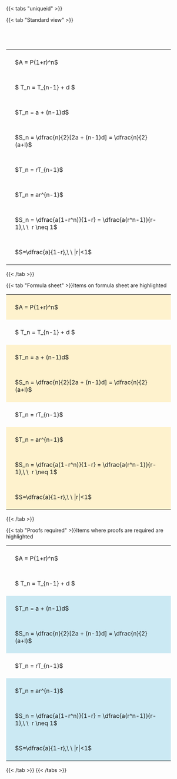 ---
---

{{< tabs "uniqueid" >}}

{{< tab "Standard view" >}}

#  
<br>
<style type="text/css">
#T_87da4 th.col_heading {
  text-align: left;
  font-size: 1em;
}
#T_87da4 td {
  text-align: left;
  font-size: 1em;
  padding: 1.5em;
}
#T_87da4_row0_col0, #T_87da4_row1_col0, #T_87da4_row2_col0, #T_87da4_row3_col0, #T_87da4_row4_col0, #T_87da4_row5_col0, #T_87da4_row6_col0, #T_87da4_row7_col0 {
  width: 400px;
  white-space: pre-wrap;
}
</style>
<table id="T_87da4">
  <thead>
  </thead>
  <tbody>
    <tr>
      <td id="T_87da4_row0_col0" class="data row0 col0" >$A = P(1+r)^n$</td>
    </tr>
    <tr>
      <td id="T_87da4_row1_col0" class="data row1 col0" >$ T_n = T_{n-1} + d $</td>
    </tr>
    <tr>
      <td id="T_87da4_row2_col0" class="data row2 col0" >$T_n = a + (n-1)d$</td>
    </tr>
    <tr>
      <td id="T_87da4_row3_col0" class="data row3 col0" >$S_n = \dfrac{n}{2}[2a + (n-1)d] = \dfrac{n}{2}(a+l)$</td>
    </tr>
    <tr>
      <td id="T_87da4_row4_col0" class="data row4 col0" >$T_n = rT_{n-1}$</td>
    </tr>
    <tr>
      <td id="T_87da4_row5_col0" class="data row5 col0" >$T_n = ar^{n-1}$</td>
    </tr>
    <tr>
      <td id="T_87da4_row6_col0" class="data row6 col0" >$S_n = \dfrac{a(1-r^n)}{1-r} = \dfrac{a(r^n-1)}{r-1},\ \  r \neq 1$</td>
    </tr>
    <tr>
      <td id="T_87da4_row7_col0" class="data row7 col0" >$S=\dfrac{a}{1-r},\ \ |r|<1$</td>
    </tr>
  </tbody>
</table>
{{< /tab >}}

{{< tab "Formula sheet" >}}Items on formula sheet are highlighted
<br>
<style type="text/css">
#T_c3c5d th.col_heading {
  text-align: left;
  font-size: 1em;
}
#T_c3c5d td {
  text-align: left;
  font-size: 1em;
  padding: 1.5em;
}
#T_c3c5d_row0_col0, #T_c3c5d_row2_col0, #T_c3c5d_row3_col0, #T_c3c5d_row5_col0, #T_c3c5d_row6_col0, #T_c3c5d_row7_col0 {
  width: 400px;
  background-color: rgba(255,194,10, 0.2);
  white-space: pre-wrap;
}
#T_c3c5d_row1_col0, #T_c3c5d_row4_col0 {
  width: 400px;
  white-space: pre-wrap;
}
</style>
<table id="T_c3c5d">
  <thead>
  </thead>
  <tbody>
    <tr>
      <td id="T_c3c5d_row0_col0" class="data row0 col0" >$A = P(1+r)^n$</td>
    </tr>
    <tr>
      <td id="T_c3c5d_row1_col0" class="data row1 col0" >$ T_n = T_{n-1} + d $</td>
    </tr>
    <tr>
      <td id="T_c3c5d_row2_col0" class="data row2 col0" >$T_n = a + (n-1)d$</td>
    </tr>
    <tr>
      <td id="T_c3c5d_row3_col0" class="data row3 col0" >$S_n = \dfrac{n}{2}[2a + (n-1)d] = \dfrac{n}{2}(a+l)$</td>
    </tr>
    <tr>
      <td id="T_c3c5d_row4_col0" class="data row4 col0" >$T_n = rT_{n-1}$</td>
    </tr>
    <tr>
      <td id="T_c3c5d_row5_col0" class="data row5 col0" >$T_n = ar^{n-1}$</td>
    </tr>
    <tr>
      <td id="T_c3c5d_row6_col0" class="data row6 col0" >$S_n = \dfrac{a(1-r^n)}{1-r} = \dfrac{a(r^n-1)}{r-1},\ \  r \neq 1$</td>
    </tr>
    <tr>
      <td id="T_c3c5d_row7_col0" class="data row7 col0" >$S=\dfrac{a}{1-r},\ \ |r|<1$</td>
    </tr>
  </tbody>
</table>
{{< /tab >}}

{{< tab "Proofs required" >}}Items where proofs are required are highlighted
<br>
<style type="text/css">
#T_cec3d th.col_heading {
  text-align: left;
  font-size: 1em;
}
#T_cec3d td {
  text-align: left;
  font-size: 1em;
  padding: 1.5em;
}
#T_cec3d_row0_col0, #T_cec3d_row1_col0, #T_cec3d_row4_col0 {
  width: 400px;
  white-space: pre-wrap;
}
#T_cec3d_row2_col0, #T_cec3d_row3_col0, #T_cec3d_row5_col0, #T_cec3d_row6_col0, #T_cec3d_row7_col0 {
  width: 400px;
  background-color: rgba(0,150,200, 0.2);
  white-space: pre-wrap;
}
</style>
<table id="T_cec3d">
  <thead>
  </thead>
  <tbody>
    <tr>
      <td id="T_cec3d_row0_col0" class="data row0 col0" >$A = P(1+r)^n$</td>
    </tr>
    <tr>
      <td id="T_cec3d_row1_col0" class="data row1 col0" >$ T_n = T_{n-1} + d $</td>
    </tr>
    <tr>
      <td id="T_cec3d_row2_col0" class="data row2 col0" >$T_n = a + (n-1)d$</td>
    </tr>
    <tr>
      <td id="T_cec3d_row3_col0" class="data row3 col0" >$S_n = \dfrac{n}{2}[2a + (n-1)d] = \dfrac{n}{2}(a+l)$</td>
    </tr>
    <tr>
      <td id="T_cec3d_row4_col0" class="data row4 col0" >$T_n = rT_{n-1}$</td>
    </tr>
    <tr>
      <td id="T_cec3d_row5_col0" class="data row5 col0" >$T_n = ar^{n-1}$</td>
    </tr>
    <tr>
      <td id="T_cec3d_row6_col0" class="data row6 col0" >$S_n = \dfrac{a(1-r^n)}{1-r} = \dfrac{a(r^n-1)}{r-1},\ \  r \neq 1$</td>
    </tr>
    <tr>
      <td id="T_cec3d_row7_col0" class="data row7 col0" >$S=\dfrac{a}{1-r},\ \ |r|<1$</td>
    </tr>
  </tbody>
</table>
{{< /tab >}}
{{< /tabs >}}